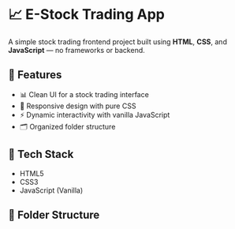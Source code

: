 # 📈 E-Stock Trading App

A simple stock trading frontend project built using **HTML**, **CSS**, and **JavaScript** — no frameworks or backend.

## 🚀 Features

- 📊 Clean UI for a stock trading interface
- 🎨 Responsive design with pure CSS
- ⚡ Dynamic interactivity with vanilla JavaScript
- 🗂️ Organized folder structure

## 📁 Tech Stack

- HTML5
- CSS3
- JavaScript (Vanilla)

## 📂 Folder Structure

